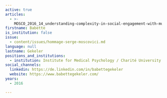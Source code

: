 ```yaml
---
active: true
articles:
  - >-
    MOSCO_2016_14_understanding-complexity-in-social-engagement-with-multiculturalism
firstname: Babette
is_institution: false
issue:
  - content/issues/hommage-serge-moscovici.md
language: null
lastname: Gekeler
positions_and_institutions:
  - institution: Institute for Medical Psychology / Charité University Hospitals, Germany
social_channels:
  linkedin: https://de.linkedin.com/in/babettegekeler
  website: https://www.babettegekeler.com/
years:
  - 2016

---
```

